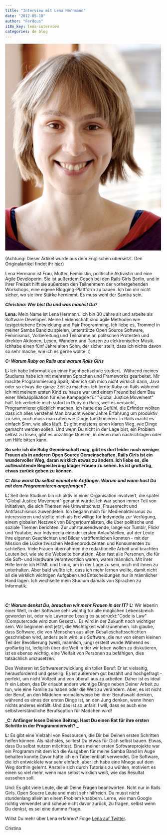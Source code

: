 ```yaml
---
title: "Interview mit Lena Herrmann"
date: "2012-05-18"
author: "Ferdous"
i18n_key: lena-interview
categories: de blog
---
```


![photo of Lena Herrmann, white woman with short blonde hair.](/assets/images/Lena_Herrmann.jpeg)

(Achtung: Dieser Artikel wurde aus dem Englischen übersetzt. Den Originalartikel findet ihr [hier](/en/blog/2012/05/18/interview-with-lena-herrmann/ "Interview with Lena Hermann"))

Lena Hermann ist Frau, Mutter, Feministin, politische Aktivistin und eine Agile Developerin. Sie ist außerdem Coach bei den Rails Girls Berlin, und in ihrer Freizeit hilft sie außerdem den Teilnehmern der vorhergehenden Workshops, eine eigene Blogging-Plattform zu bauen. Ich bin mir nicht sicher, wo sie ihre Stärke hernimmt. Es muss wohl der Samba sein.

**_Christina: Wer bist Du und was machst Du?_**

**Lena:** Mein Name ist Lena Hermann. ich bin 30 Jahre alt und arbeite als Software Developer. Meine Leidenschaft sind agile Methoden wie testgetriebene Entwicklung und Pair Programming. Ich liebe es, Trommel in meiner Samba Band zu spielen, unterstütze Open Source Software, Feminismus, Vorbereitung und Teilnahme an politschen Protesten und direkten Aktionen, Lesen, Wandern und Tanzen zu elektronischer Musik. Ichhabe einen fünf Jahre alten Sohn, der sicher stellt, dass ich nichts davon so sehr mache, wie ich es gerne wollte. :)

**_C: Warum Ruby on Rails und warum Rails Girls_**

**L:** Ich habe Informatik an einer Fachhochschule studiert.  Während meines Studiums habe ich mit mehreren Sprachen und Frameworks gearbeitet. Mir machte Programmierung Spaß, aber ich sah mich nicht wirklich darin, Java oder so etwas die ganze Zeit zu machen. Ich lernte Ruby on Rails während ich mit meinem ersten Kind zu hause war und einem Freund bei dem Bau einer Webapplikation für eine Kampagne für "Global Justice Movement" half. Ich verliebte mich sofort in Ruby on Rails, weil es versucht, Programmierer glücklich machen. Ich hatte das Gefühl, die Erfinder wollten dass ich alles verstehe! Man braucht weder Jahre Erfahrung um produktiv zu sein, noch muss man raten wie Dinge funktionieren. In Rails macht es einfach Sinn, wie alles läuft. Es gibt meistens einen klaren Weg, wie Dinge gemacht werden sollen. Und wenn Du nicht in der Lage bist, ein Problem selbst zu lösen, gibt es unzählige Quellen, in denen man nachschlagen oder um Hilfe bitten kann.

**So sehr ich die Ruby Gemeinschaft mag, gibt es dort leider noch weniger Frauen als in anderen Open Source Gemeinschaften. Rails Girls ist ein wundervoller Weg, daran wirklich etwas zu ändern. Ich liebe es, die aufleuchtende Begeisterung kluger Frauen zu sehen. Es ist großartig, etwas zurück geben zu können.**

**_C: Also warst Du selbst einmal ein Anfänger. Warum und wann hast Du mit dem Programmieren angefangen?_**

**L:** Seit dem Studium bin ich aktiv in einer Organisation involviert, die später "Global Justice Movement" genannt wurde. Ich war schon immer Teil von Initiativen, die sich Themen wie Umweltschutz, Frauenrecht und Antifaschismus zuwendeten. Ich begann mich für Medienaktivismus zu interessieren und stellte mich als Freiwillige für Indymedia zur Verfügung, einem globalen Netzwek von Bürgerjournalisten, die über politische und soziale Themen berichten. Zur Jahrtausendwende, lange vor Tumblr, Flickr und Youtube, war Indymedia eine der ersten Anlaufstellen, auf der Leute ihre eigenen Geschichten und Bilder veröffentlichen konnten - mit der Mission die Lücke zwischen Medienproduzenten und Konsumenten zu schließen. Viele Frauen übernahmen die redaktionelle Arbeit und brachten Leuten bei, wie sie die Webseite benutzten. Aber fast alle Personen, die für die Soft- und Hardware verantwortlich waren, waren männlich. Mit ihrer Hilfe lernte ich HTML und Linux, um in der Lage zu sein, mich mit ihnen zu unterhalten. Aber bald wußte ich, dass ich mehr lernen wollte, damit nicht all die wirklich wichtigen Aufgaben und Entscheidungen nur in männlicher Hand lagen. Ich wechselte mein Studium damals von Sprachen zu Informatik.

 

**_C: Warum denkst Du, brauchen wir mehr Frauen in der IT?_** **L:** Wir lebenin einer Welt, in der Software sehr wichtig für alle möglichen Lebensbreich geworden ist, oder wie Lawrence Lessig es ausdrückt:"Code is Law" (Computercode wird zum Gesetz).  Es wird in der Zukunft noch wichtiger sein. Wir beginnen erst jetzt, die Wichtigkeit wahrzunehmen. Ich glaube, dass Software, die von Menschen aus allen Gesalleschaftsschichten geschrieben wird, anders sein wird, als Software, die nur von einem kleinen Teil der Bevölkerung (weiß, männlich, jung) erstellt wurde.Während es großartig ist, lediglich über die Welt in der wir leben wollen zu diskutieren, ist es ebenso wichtig, eine Vielfalt von Personen zu befähigen, dies tatsächlich umzusetzen.

Des Weiteren ist Softwareentwicklung ein toller Beruf: Er ist vielseitig, herausfordernd und gesellig. Es ist außerdem gut bezahlt und hochgefragt - perfekt, um nicht Vollzeit und von überall aus zu arbeiten. Daher ist es ideal fr ein Leben, das Dir erlaubt andere wichtige Dinge neben Deiner Arbeit zu tun, wie eine Familie zu haben oder die Welt zu verändern. Aber, es ist nicht der Beruf, an den Mädchen normalerweise bei ihrer Berufswahl denken, während es eines der ersten Dinge ist, an den Jung denken, wenn ihnen nichts anderes einfällt. Und das ist so unfair! I will, dass es auch eine selbstverständliche Berufsoption für Mädchen wird!

**_C: Anfänger lesen Deinen Beitrag. Hast Du einen Rat für ihre ersten Schritte in der Programmierwelt? _**

**L:** Es gibt eine Vielzahl von Ressourcen, die Dir bei Deinen ersten Schritten helfen können. Als nächstes, solltest Du etwas für Dich selbst bauen. Etwas, dass Du selbst nutzen möchtest. Eines meiner ersten Softwareprojekte war ein Programm mit dem ich die Ausgaben für meine Samba Band im Auge behalten konnte.Davor hatte ich ein Tabellenblatt verwendet. Die Software, die ich entwicklete war sehr einfach, aber ich habe eine Mnege auf dem Weg dorthin gelernt. Anstelle sich durch Tutorials zu wühlen, motiviert es einen so viel mehr, wenn man selbst wirklich weiß, wie das Resultat aussehen soll.

Und: Es gibt viele Leute, die all Deine Fragen beantworten. Ncht nur in Rails Girls. Open Soucre Leute snd meist sehr hilfreich. Du musst nicht stundenlang allein an einem Problem knabbern. Lerne, wie man Google richtig verwendet und scheue nicht davor zurück, zu fragen, selbst wenn Du denkst, es sei eine dumme Frage.

Willst Du mehr über Lena erfahren? Folge [Lena auf Twitter](https://twitter.com/kilaulena).

Cristina

